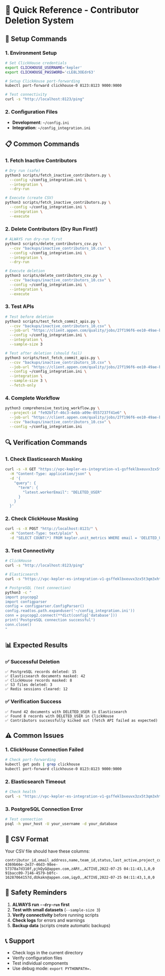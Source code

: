 # 🚀 Quick Reference - Contributor Deletion System

## 🔧 Setup Commands

### 1. Environment Setup
```bash
# Set ClickHouse credentials
export CLICKHOUSE_USERNAME='kepler'
export CLICKHOUSE_PASSWORD='cLE8L3OEdr63'

# Setup ClickHouse port-forwarding
kubectl port-forward clickhouse-0 8123:8123 9000:9000

# Test connectivity
curl -s "http://localhost:8123/ping"
```

### 2. Configuration Files
- **Development**: `~/config.ini`
- **Integration**: `~/config_integration.ini`

## 📋 Common Commands

### 1. Fetch Inactive Contributors
```bash
# Dry run (safe)
python3 scripts/fetch_inactive_contributors.py \
  --config ~/config_integration.ini \
  --integration \
  --dry-run

# Execute (create CSV)
python3 scripts/fetch_inactive_contributors.py \
  --config ~/config_integration.ini \
  --integration \
  --execute
```

### 2. Delete Contributors (Dry Run First!)
```bash
# ALWAYS run dry-run first
python3 scripts/delete_contributors_csv.py \
  --csv "backups/inactive_contributors_10.csv" \
  --config ~/config_integration.ini \
  --integration \
  --dry-run

# Execute deletion
python3 scripts/delete_contributors_csv.py \
  --csv "backups/inactive_contributors_10.csv" \
  --config ~/config_integration.ini \
  --integration \
  --execute
```

### 3. Test APIs
```bash
# Test before deletion
python3 scripts/test_fetch_commit_apis.py \
  --csv "backups/inactive_contributors_10.csv" \
  --job-url "https://client.appen.com/quality/jobs/27f196f6-ee10-49ae-b8d1-8b983cd6f2ea?secret=mnbCcSEUWCwownwiLkv0z7iZ7raK3JbqlSCBzFGqDWMGCO" \
  --config ~/config_integration.ini \
  --integration \
  --sample-size 3

# Test after deletion (should fail)
python3 scripts/test_fetch_commit_apis.py \
  --csv "backups/inactive_contributors_10.csv" \
  --job-url "https://client.appen.com/quality/jobs/27f196f6-ee10-49ae-b8d1-8b983cd6f2ea?secret=mnbCcSEUWCwownwiLkv0z7iZ7raK3JbqlSCBzFGqDWMGCO" \
  --config ~/config_integration.ini \
  --integration \
  --sample-size 3 \
  --fetch-only
```

### 4. Complete Workflow
```bash
python3 comprehensive_testing_workflow.py \
  --project-id "fe92bf1f-46c3-4ebb-a09e-0557237f41e6" \
  --job-url "https://client.appen.com/quality/jobs/27f196f6-ee10-49ae-b8d1-8b983cd6f2ea?secret=mnbCcSEUWCwownwiLkv0z7iZ7raK3JbqlSCBzFGqDWMGCO" \
  --csv "backups/inactive_contributors_10.csv" \
  --config ~/config_integration.ini
```

## 🔍 Verification Commands

### 1. Check Elasticsearch Masking
```bash
curl -s -X GET "https://vpc-kepler-es-integration-v1-gsffeklbxeuvx3zx5t3qm3xht4.us-east-1.es.amazonaws.com/project-your-project-id/_search" \
  -H "Content-Type: application/json" \
  -d '{
    "query": {
      "term": {
        "latest.workerEmail": "DELETED_USER"
      }
    }
  }'
```

### 2. Check ClickHouse Masking
```bash
curl -s -X POST "http://localhost:8123/" \
  -H "Content-Type: text/plain" \
  -d "SELECT COUNT(*) FROM kepler.unit_metrics WHERE email = 'DELETED_USER'"
```

### 3. Test Connectivity
```bash
# ClickHouse
curl -s "http://localhost:8123/ping"

# Elasticsearch
curl -s "https://vpc-kepler-es-integration-v1-gsffeklbxeuvx3zx5t3qm3xht4.us-east-1.es.amazonaws.com/_cluster/health"

# PostgreSQL (test connection)
python3 -c "
import psycopg2
import configparser
config = configparser.ConfigParser()
config.read(os.path.expanduser('~/config_integration.ini'))
conn = psycopg2.connect(**dict(config['database']))
print('PostgreSQL connection successful')
conn.close()
"
```

## 📊 Expected Results

### ✅ Successful Deletion
```
✅ PostgreSQL records deleted: 15
✅ Elasticsearch documents masked: 42
✅ ClickHouse records masked: 8
✅ S3 files deleted: 3
✅ Redis sessions cleared: 12
```

### ✅ Verification Success
```
✅ Found 42 documents with DELETED_USER in Elasticsearch
✅ Found 8 records with DELETED_USER in ClickHouse
✅ Contributors successfully kicked out (fetch API failed as expected)
```

## ⚠️ Common Issues

### 1. ClickHouse Connection Failed
```bash
# Check port-forwarding
kubectl get pods | grep clickhouse
kubectl port-forward clickhouse-0 8123:8123 9000:9000
```

### 2. Elasticsearch Timeout
```bash
# Check health
curl -s "https://vpc-kepler-es-integration-v1-gsffeklbxeuvx3zx5t3qm3xht4.us-east-1.es.amazonaws.com/_cluster/health"
```

### 3. PostgreSQL Connection Error
```bash
# Test connection
psql -h your_host -U your_username -d your_database
```

## 🎯 CSV Format

Your CSV file should have these columns:
```csv
contributor_id,email_address,name,team_id,status,last_active,project_count,active_project_count,inactive_project_count
4369b66e-2e37-46d3-98ee-57378a7d310f,pjkQyG@appen.com,zARt,,ACTIVE,2022-07-25 04:11:43,1,0,0
91bacc09-7146-4579-b0fc-16287064157d,dUkakn@appen.com,iqyO,,ACTIVE,2022-07-25 04:11:43,1,0,0
```

## 🚨 Safety Reminders

1. **ALWAYS run `--dry-run` first**
2. **Test with small datasets** (`--sample-size 3`)
3. **Verify connectivity** before running scripts
4. **Check logs** for errors and warnings
5. **Backup data** (scripts create automatic backups)

## 📞 Support

- Check logs in the current directory
- Verify configuration files
- Test individual components
- Use debug mode: `export PYTHONPATH=.`
